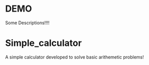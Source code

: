 # DEMO

Some Descriptions!!!!

# Simple_calculator

A simple calculator developed to solve basic arithemetic problems! 
